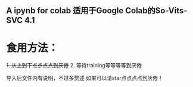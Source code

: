 ## A ipynb for colab 适用于Google Colab的So-Vits-SVC 4.1
# 食用方法：
~~1. 从上到下点点点点到厌倦~~
2. 等待training等等等等到厌倦

导入后文件内有说明，不过多赘述
如果可以请star点点点点到厌倦！

